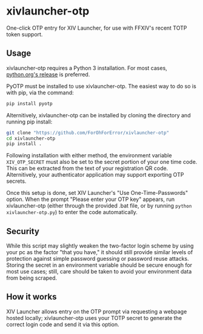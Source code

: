 # xivlauncher-otp

One-click OTP entry for XIV Launcher, for use with FFXIV's recent TOTP token support.

## Usage

xivlauncher-otp requires a Python 3 installation. For most cases, [python.org's release](https://www.python.org) is preferred.

PyOTP must be installed to use xivlauncher-otp. The easiest way to do so is with pip, via the command:

```bash
pip install pyotp
```

Alternitively, xivlauncher-otp can be installed by cloning the directory and running pip install:

```bash
git clone "https://github.com/ForOhForError/xivlauncher-otp"
cd xivlauncher-otp
pip install .
```

Following installation with either method, the environment variable ```XIV_OTP_SECRET``` must also be set to the secret portion of your one time code.
This can be extracted from the text of your registration QR code. Alternitively, your authenticator application may support exporting OTP secrets.

Once this setup is done, set XIV Launcher's "Use One-Time-Passwords" option. When the prompt "Please enter your OTP key"
appears, run xivlauncher-otp (either through the provided .bat file, or by running ```python xivlauncher-otp.py```) to enter the code automatically.

## Security

While this script may slightly weaken the two-factor login scheme by using your pc as the factor "that you have," it should still provide similar levels of
protection against simple password guessing or password reuse attacks. Storing the secret in an environment variable should be secure enough for most use cases;
still, care should be taken to avoid your environment data from being scraped.

## How it works

XIV Launcher allows entry on the OTP prompt via requesting a webpage hosted locally; xivlauncher-otp uses your TOTP secret to generate the correct
login code and send it via this option.
